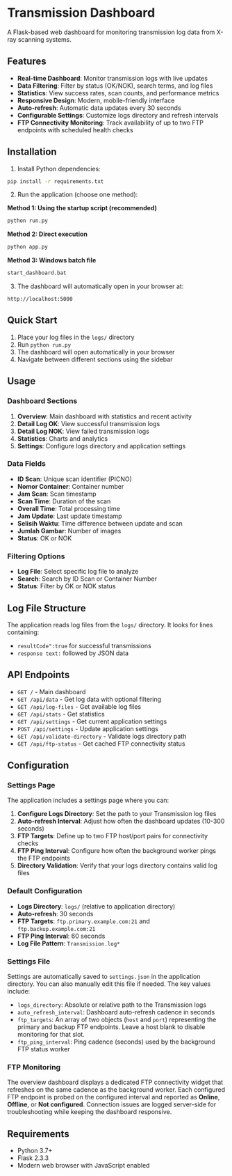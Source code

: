 # Transmission Dashboard

A Flask-based web dashboard for monitoring transmission log data from X-ray scanning systems.

## Features

- **Real-time Dashboard**: Monitor transmission logs with live updates
- **Data Filtering**: Filter by status (OK/NOK), search terms, and log files
- **Statistics**: View success rates, scan counts, and performance metrics
- **Responsive Design**: Modern, mobile-friendly interface
- **Auto-refresh**: Automatic data updates every 30 seconds
- **Configurable Settings**: Customize logs directory and refresh intervals
- **FTP Connectivity Monitoring**: Track availability of up to two FTP endpoints with scheduled health checks

## Installation

1. Install Python dependencies:
```bash
pip install -r requirements.txt
```

2. Run the application (choose one method):

**Method 1: Using the startup script (recommended)**
```bash
python run.py
```

**Method 2: Direct execution**
```bash
python app.py
```

**Method 3: Windows batch file**
```cmd
start_dashboard.bat
```

3. The dashboard will automatically open in your browser at:
```
http://localhost:5000
```

## Quick Start

1. Place your log files in the `logs/` directory
2. Run `python run.py`
3. The dashboard will open automatically in your browser
4. Navigate between different sections using the sidebar

## Usage

### Dashboard Sections

1. **Overview**: Main dashboard with statistics and recent activity
2. **Detail Log OK**: View successful transmission logs
3. **Detail Log NOK**: View failed transmission logs
4. **Statistics**: Charts and analytics
5. **Settings**: Configure logs directory and application settings

### Data Fields

- **ID Scan**: Unique scan identifier (PICNO)
- **Nomor Container**: Container number
- **Jam Scan**: Scan timestamp
- **Scan Time**: Duration of the scan
- **Overall Time**: Total processing time
- **Jam Update**: Last update timestamp
- **Selisih Waktu**: Time difference between update and scan
- **Jumlah Gambar**: Number of images
- **Status**: OK or NOK

### Filtering Options

- **Log File**: Select specific log file to analyze
- **Search**: Search by ID Scan or Container Number
- **Status**: Filter by OK or NOK status

## Log File Structure

The application reads log files from the `logs/` directory. It looks for lines containing:
- `resultCode":true` for successful transmissions
- `response text:` followed by JSON data

## API Endpoints

- `GET /` - Main dashboard
- `GET /api/data` - Get log data with optional filtering
- `GET /api/log-files` - Get available log files
- `GET /api/stats` - Get statistics
- `GET /api/settings` - Get current application settings
- `POST /api/settings` - Update application settings
- `GET /api/validate-directory` - Validate logs directory path
- `GET /api/ftp-status` - Get cached FTP connectivity status

## Configuration

### Settings Page

The application includes a settings page where you can:

1. **Configure Logs Directory**: Set the path to your Transmission log files
2. **Auto-refresh Interval**: Adjust how often the dashboard updates (10-300 seconds)
3. **FTP Targets**: Define up to two FTP host/port pairs for connectivity checks
4. **FTP Ping Interval**: Configure how often the background worker pings the FTP endpoints
5. **Directory Validation**: Verify that your logs directory contains valid log files

### Default Configuration

- **Logs Directory**: `logs/` (relative to application directory)
- **Auto-refresh**: 30 seconds
- **FTP Targets**: `ftp.primary.example.com:21` and `ftp.backup.example.com:21`
- **FTP Ping Interval**: 60 seconds
- **Log File Pattern**: `Transmission.log*`

### Settings File

Settings are automatically saved to `settings.json` in the application directory. You can also manually edit this file if needed. The key values include:

- `logs_directory`: Absolute or relative path to the Transmission logs
- `auto_refresh_interval`: Dashboard auto-refresh cadence in seconds
- `ftp_targets`: An array of two objects (`host` and `port`) representing the primary and backup FTP endpoints. Leave a host blank to disable monitoring for that slot.
- `ftp_ping_interval`: Ping cadence (seconds) used by the background FTP status worker

### FTP Monitoring

The overview dashboard displays a dedicated FTP connectivity widget that refreshes on the same cadence as the background worker. Each configured FTP endpoint is probed on the configured interval and reported as **Online**, **Offline**, or **Not configured**. Connection issues are logged server-side for troubleshooting while keeping the dashboard responsive.

## Requirements

- Python 3.7+
- Flask 2.3.3
- Modern web browser with JavaScript enabled
